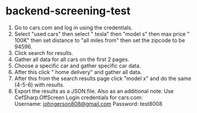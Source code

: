 # backend-screening-test
1. Go to cars.com and log in using the credentials.
2. Select &quot;used cars&quot; then select &quot; tesla&quot; then &quot;model s&quot; then max price &quot; 100K&quot; then set
distance to &quot;all miles from&quot; then set the zipcode to be 94596.
3. Click search for results.
4. Gather all data for all cars on the first 2 pages.
5. Choose a specific car and gather specific car data.
6. After this click &quot; home delivery&quot; and gather all data.
7. After this from the search results page click &quot;model x&quot; and do the same (4-5-6) with
results.
8. Export the results as a JSON file.
Also as an additional note: Use CefSharp.OffScreen
Login credentials for cars.com:
Username: johngerson808@gmail.com Password: test8008
